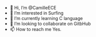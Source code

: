 - 👋 Hi, I’m @CamilleECE
- 👀 I’m interested in Surfing
- 🌱 I’m currently learning C language
- 💞️ I’m looking to collaborate on GitbHub
- 📫 How to reach me Yes.

<!---
CamilleECE/CamilleECE is a ✨ special ✨ repository because its `README.md` (this file) appears on your GitHub profile.
You can click the Preview link to take a look at your changes.
--->
